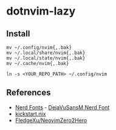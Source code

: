 # dotnvim-lazy

## Install

```shell
mv ~/.config/nvim{,.bak}
mv ~/.local/share/nvim{,.bak}
mv ~/.local/state/nvim{,.bak}
mv ~/.cache/nvim{,.bak}

ln -s <YOUR_REPO_PATH> ~/.config/nvim
```


## References

* [Nerd Fonts](https://www.nerdfonts.com/font-downloads) - [DejaVuSansM Nerd Font](https://www.programmingfonts.org/#dejavu)
* [kickstart.nix](https://github.com/dmmulroy/kickstart.nix/tree/main/config/nvim)
* [FledgeXu/NeovimZero2Hero](https://github.com/FledgeXu/NeovimZero2Hero/tree/main)
